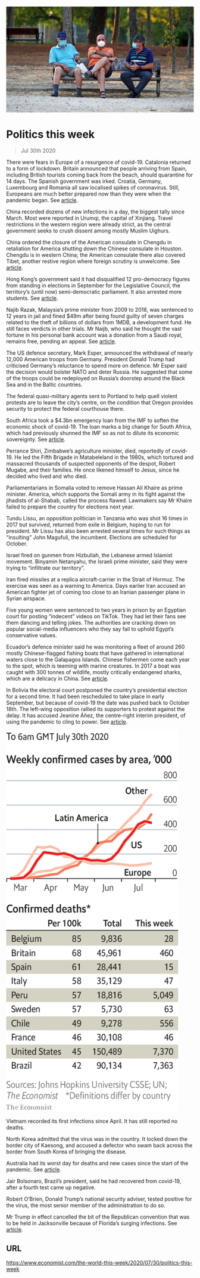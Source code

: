 ![](./images/20200801_WWP001_0.jpg)

# Politics this week

> Jul 30th 2020

There were fears in Europe of a resurgence of covid-19. Catalonia returned to a form of lockdown. Britain announced that people arriving from Spain, including British tourists coming back from the beach, should quarantine for 14 days. The Spanish government was irked. Croatia, Germany, Luxembourg and Romania all saw localised spikes of coronavirus. Still, Europeans are much better prepared now than they were when the pandemic began. See [article](https://www.economist.com//europe/2020/08/01/curbing-the-covid-19-comeback-in-europe).

China recorded dozens of new infections in a day, the biggest tally since March. Most were reported in Urumqi, the capital of Xinjiang. Travel restrictions in the western region were already strict, as the central government seeks to crush dissent among mostly Muslim Uighurs.

China ordered the closure of the American consulate in Chengdu in retaliation for America shutting down the Chinese consulate in Houston. Chengdu is in western China; the American consulate there also covered Tibet, another restive region where foreign scrutiny is unwelcome. See [article](https://www.economist.com//node/21790200).

Hong Kong’s government said it had disqualified 12 pro-democracy figures from standing in elections in September for the Legislative Council, the territory’s (until now) semi-democratic parliament. It also arrested more students. See [article](https://www.economist.com//node/21790256).

Najib Razak, Malaysia’s prime minister from 2009 to 2018, was sentenced to 12 years in jail and fined $49m after being found guilty of seven charges related to the theft of billions of dollars from 1MDB, a development fund. He still faces verdicts in other trials. Mr Naijb, who said he thought the vast fortune in his personal bank account was a donation from a Saudi royal, remains free, pending an appeal. See [article](https://www.economist.com//asia/2020/07/30/najib-razak-is-found-guilty-on-seven-charges-in-the-1mdb-scandal).

The US defence secretary, Mark Esper, announced the withdrawal of nearly 12,000 American troops from Germany. President Donald Trump had criticised Germany’s reluctance to spend more on defence. Mr Esper said the decision would bolster NATO and deter Russia. He suggested that some of the troops could be redeployed on Russia’s doorstep around the Black Sea and in the Baltic countries.

The federal quasi-military agents sent to Portland to help quell violent protests are to leave the city’s centre, on the condition that Oregon provides security to protect the federal courthouse there.

South Africa took a $4.3bn emergency loan from the IMF to soften the economic shock of covid-19. The loan marks a big change for South Africa, which had previously shunned the IMF so as not to dilute its economic sovereignty. See [article](https://www.economist.com//middle-east-and-africa/2020/07/30/south-africa-borrows-from-the-imf-for-the-first-time-since-apartheid).

Perrance Shiri, Zimbabwe’s agriculture minister, died, reportedly of covid-19. He led the Fifth Brigade in Matabeleland in the 1980s, which tortured and massacred thousands of suspected opponents of the despot, Robert Mugabe, and their families. He once likened himself to Jesus, since he decided who lived and who died.

Parliamentarians in Somalia voted to remove Hassan Ali Khaire as prime minister. America, which supports the Somali army in its fight against the jihadists of al-Shabab, called the process flawed. Lawmakers say Mr Khaire failed to prepare the country for elections next year.

Tundu Lissu, an opposition politician in Tanzania who was shot 16 times in 2017 but survived, returned from exile in Belgium, hoping to run for president. Mr Lissu has also been arrested several times for such things as “insulting” John Magufuli, the incumbent. Elections are scheduled for October.

Israel fired on gunmen from Hizbullah, the Lebanese armed Islamist movement. Binyamin Netanyahu, the Israeli prime minister, said they were trying to “infiltrate our territory”.

Iran fired missiles at a replica aircraft-carrier in the Strait of Hormuz. The exercise was seen as a warning to America. Days earlier Iran accused an American fighter jet of coming too close to an Iranian passenger plane in Syrian airspace.

Five young women were sentenced to two years in prison by an Egyptian court for posting “indecent” videos on TikTok. They had let their fans see them dancing and telling jokes. The authorities are cracking down on popular social-media influencers who they say fail to uphold Egypt’s conservative values.

Ecuador’s defence minister said he was monitoring a fleet of around 260 mostly Chinese-flagged fishing boats that have gathered in international waters close to the Galapagos Islands. Chinese fishermen come each year to the spot, which is teeming with marine creatures. In 2017 a boat was caught with 300 tonnes of wildlife, mostly critically endangered sharks, which are a delicacy in China. See [article](https://www.economist.com//the-americas/2020/08/01/the-galapagos-islands-face-an-invasion-of-trawlers).

In Bolivia the electoral court postponed the country’s presidential election for a second time. It had been rescheduled to take place in early September, but because of covid-19 the date was pushed back to October 18th. The left-wing opposition rallied its supporters to protest against the delay. It has accused Jeanine Áñez, the centre-right interim president, of using the pandemic to cling to power. See [article](https://www.economist.com//the-americas/2020/07/30/the-return-of-rigged-elections-in-latin-america).



![](./images/20200801_WWC020.png)

Vietnam recorded its first infections since April. It has still reported no deaths.

North Korea admitted that the virus was in the country. It locked down the border city of Kaesong, and accused a defector who swam back across the border from South Korea of bringing the disease.

Australia had its worst day for deaths and new cases since the start of the pandemic. See [article](https://www.economist.com//asia/2020/07/30/a-second-covid-19-wave-is-worrying-australia-japan-and-hong-kong).

Jair Bolsonaro, Brazil’s president, said he had recovered from covid-19, after a fourth test came up negative.

Robert O’Brien, Donald Trump’s national security adviser, tested positive for the virus, the most senior member of the administration to do so.

Mr Trump in effect cancelled the bit of the Republican convention that was to be held in Jacksonville because of Florida’s surging infections. See [article](https://www.economist.com//united-states/2020/07/26/donald-trump-cancels-his-florida-celebration).

## URL

https://www.economist.com/the-world-this-week/2020/07/30/politics-this-week
